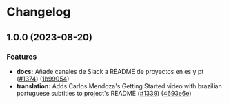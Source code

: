 # Changelog

## 1.0.0 (2023-08-20)


### Features

* **docs:** Añade canales de Slack a README de proyectos en es y pt ([#1374](https://github.com/unjust/bootcamp/issues/1374)) ([1b99054](https://github.com/unjust/bootcamp/commit/1b99054d798e945dcb863b4d14f7ea91dd53d726))
* **translation:** Adds Carlos Mendoza's Getting Started video with brazilian portuguese subtitles to project's README ([#1339](https://github.com/unjust/bootcamp/issues/1339)) ([4693e6e](https://github.com/unjust/bootcamp/commit/4693e6e67e4f817cb007eb7af4d047ecfe60245d))
